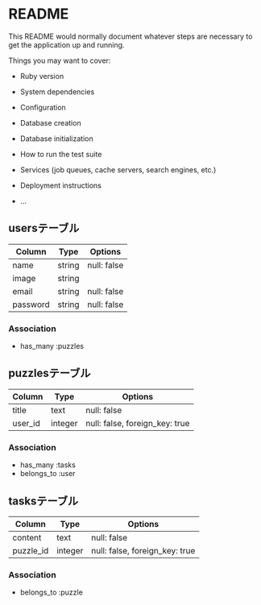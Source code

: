 # README

This README would normally document whatever steps are necessary to get the
application up and running.

Things you may want to cover:

* Ruby version

* System dependencies

* Configuration

* Database creation

* Database initialization

* How to run the test suite

* Services (job queues, cache servers, search engines, etc.)

* Deployment instructions

* ...


## usersテーブル

|Column|Type|Options|
|------|----|-------|
|name|string|null: false|
|image|string|
|email|string|null: false|unique: true|
|password|string|null: false|unique: true|

### Association
- has_many :puzzles

## puzzlesテーブル

|Column|Type|Options|
|------|----|-------|
|title|text|null: false|
|user_id|integer|null: false, foreign_key: true|

### Association
- has_many :tasks
- belongs_to :user



## tasksテーブル

|Column|Type|Options|
|------|----|-------|
|content|text|null: false|
|puzzle_id|integer|null: false, foreign_key: true|

### Association
- belongs_to :puzzle